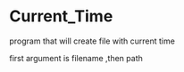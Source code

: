 # Current_Time
program that will create file with current time

first argument is filename ,then path
